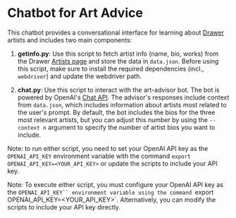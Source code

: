 # Chatbot for Art Advice

This chatbot provides a conversational interface for learning about [Drawer](https://drawer.nyc/) artists and includes two main components:

1. **getinfo.py**: Use this script to fetch artist info (name, bio, works) from the Drawer [Artists page](https://drawer.nyc/artists/) and store the data in `data.json`. Before using this script, make sure to install the required dependencies (incl., `webdriver`) and update the webdriver path.

2. **chat.py**: Use this script to interact with the art-advisor bot. The bot is powered by OpenAI's [Chat API](https://platform.openai.com/docs/api-reference/chat). The advisor's responses include context from `data.json`, which includes information about artists most related to the user's prompt. By default, the bot includes the bios for the three most relevant artists, but you can adjust this number by using the `--context n` argument to specify the number of artist bios you want to include.

Note: to run either script, you need to set your OpenAI API key as the `OPENAI_API_KEY` environment variable with the command `export OPENAI_API_KEY=<YOUR_API_KEY>` or update the scripts to include your API key.

Note: To execute either script, you must configure your OpenAI API key as the `OPENAI_API_KEY`` environment variable using the command `export OPENAI_API_KEY=<YOUR_API_KEY>`. Alternatively, you can modify the scripts to include your API key directly.